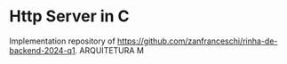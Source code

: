 # Http Server in C
Implementation repository of https://github.com/zanfranceschi/rinha-de-backend-2024-q1.
ARQUITETURA M